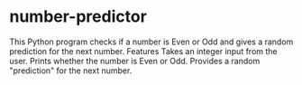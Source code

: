 # number-predictor
This Python program checks if a number is Even or Odd and gives a random prediction for the next number.  Features Takes an integer input from the user.  Prints whether the number is Even or Odd.  Provides a random "prediction" for the next number.
